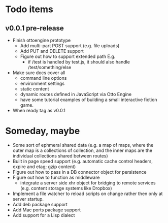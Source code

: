 
# Todo items

## v0.0.1 pre-release

+ Finish ottoengine prototype
    - Add multi-part POST support (e.g. file uploads)
    - Add PUT and DELETE support
    - Figure out how to support extended path E.g.
        + if /test is handled by test.js, it should also handle /test/something/else
+ Make sure docs cover all 
    - command line options
    - environment settings
    - static content 
    - dynamic routes defined in JavaScript via Otto Engine
    - have some tutorial examples of building a small interactive fiction game.
+ When ready tag as v0.0.1


# Someday, maybe

+ Some sort of ephmeral shared data (e.g. a map of maps, where the outer map is a collections of collection, and the inner maps are the individual collections shared between routes)
+ Built in page speed support (e.g. automatic cache control headers, expire and etag; gzip content)
+ Figure out how to pass in a DB connector object for persistence
+ Figure out how to function as middleware
    - integrate a server side xhr object for bridging to remote services (e.g. content storage systems like Dropbox)
+ Implement a file watcher to reload scripts on change rather then only at server startup.
+ Add deb package support
+ Add Mac ports package support
+ Add support for a Lisp dialect

